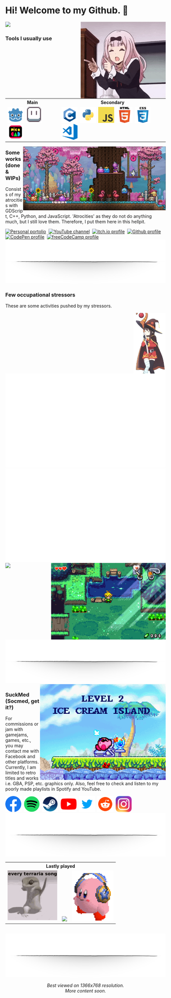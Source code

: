 <h1>Hi! Welcome to my Github. 👋</h1>

<img src="src\images\gifs\chika.gif" align="right" height="240px"><img src="https://readme-typing-svg.herokuapp.com?font=Courier&size=20&duration=2000&multiline=true&width=490&height=80&lines=var+name+%3A%3D+%22DeanAbad%22;var+langs+%3A%3D+%5B+%22C%2B%2B%22+%2C+%22Python%22%5D;var+scripts+%3A%3D+%5B%22GDScript%22%2C+%22JavaScript%22%5D;%C2%A0">

<h3>Tools I usually use</h3>
<table>
    <tr>
        <th>Main</th><th>Secondary</th>
    </tr>
    <tr>
        <td>
            <a href="https://godotengine.org" target="_blank"><img src="src\images\icons\tools\godot.png" alt="Godot Engine" title="Godot Engine" width="50px"></a>&nbsp;&nbsp;<a href="https://www.aseprite.org/" target="_blank"><img src="src\images\icons\tools\aseprite.png" alt="Aseprite" title="Aseprite" width="50px"></a>&nbsp;&nbsp;<a href="https://johanpeitz.itch.io/picocad" target="_blank"><img src="src\images\icons\tools\picocad.png" alt="picoCAD" title="picoCAD" width="50px"></a>
        </td>
        <td>
            <a href="https://isocpp.org" target="_blank"><img alt="C++" title="C++" width="50px" src="src\images\icons\tools\cpp.png"></a>&nbsp;&nbsp;<a href="https://www.python.org" target="_blank"><img alt="Python" title="Python" width="50px" src="src\images\icons\tools\python.png"></a>&nbsp;&nbsp;<a href="https://www.javascript.com/learn/strings" target="_blank"><img alt="JavaScript" title="JavaScript" width="50px" src="src\images\icons\tools\javascript.png"></a>&nbsp;&nbsp;<a href="https://html.spec.whatwg.org/multipage/" target="_blank"><img alt="HTML" title="HTML" width="50px" src="src\images\icons\tools\html.png"></a>&nbsp;&nbsp;<a href="https://www.w3.org/Style/CSS/Overview.en.html" target="_blank"><img alt="CSS" title="CSS" width="50px" src="src\images\icons\tools\css.png"></a>&nbsp;&nbsp;<a href="https://code.visualstudio.com" target="_blank"><img alt="Visual Studio Code" title="Visual Studio Code" width="50px" src="src\images\icons\tools\vsc.png"></a>
        </td>
    </tr>
</table>

<img src="src\images\gifs\terraria.gif" align="right" height="200px"><h3>Some works (done & WIPs)</h3>
<p>Consists of my atrocities with GDScript, C++, Python, and JavaScript.
'Atrocities' as they do not do anything much, but I still love them.
Therefore, I put them here in this hellpit.</p>

<a href="https://deanabad.github.io/Personal_Portfolio/" target="_blank"><img src="https://img.shields.io/badge/website-5094f0?style=for-the-badge&logo=About.me&logoColor=white" alt="Personal portolio" title="Personal portolio"></a>&nbsp;&nbsp;<a href="https://www.youtube.com/channel/UCIbFglT-SmEPmeGTXxUipZA" target="_blank"><img src="https://img.shields.io/badge/YouTube-5094f0?style=for-the-badge&logo=youtube&logoColor=white" alt="YouTube channel" title="YouTube channel"></a>&nbsp;&nbsp;<a href="https://deanabad.itch.io" target="_blank"><img src="https://img.shields.io/badge/Itch.io-5094f0?style=for-the-badge&logo=itchdotio&logoColor=white" alt="itch.io profile" title="itch.io profile"></a>&nbsp;&nbsp;<a href="https://github.com/DeanAbad" target="_blank"><img src="https://img.shields.io/badge/GitHub-f34b7d?style=for-the-badge&logo=github&logoColor=white" alt="Github profile" title="Github profile"></a>&nbsp;&nbsp;<a href="https://codepen.io/DeanAbad" target="_blank"><img src="https://img.shields.io/badge/Codepen-f34b7d?style=for-the-badge&logo=codepen&logoColor=white" alt="CodePen profile" title="CodePen profile"></a>&nbsp;&nbsp;<a href="https://www.freecodecamp.org/deanabad" target="_blank"><img src="https://img.shields.io/badge/Freecodecamp-f34b7d.svg?&style=for-the-badge&logo=freecodecamp&logoColor=white" alt="freeCodeCamp profile" title="freeCodeCamp profile"></a>
<br>
<img src="src\images\misc\steam_div.png">
</br>
<h3>Few occupational stressors</h3>
<p>These are some activities pushed by my stressors.</p>
<img src="src\images\gifs\megumin.gif" align="right" height="190px"><a title="Visit my Github repositories" href="https://github.com/DeanAbad?tab=repositories" target="_blank"><img src="https://raw.githubusercontent.com/DeanAbad/GithubStats/master/generated/overview.svg"></a><a title="Visit my Github repositories" href="https://github.com/DeanAbad?tab=repositories" target="_blank"><img src="https://raw.githubusercontent.com/DeanAbad/GithubStats/master/generated/languages.svg"></a><br>
<img src="src\images\gifs\zelda_minish_cap.gif" align="right" height="240px"><a title="Visit my Github repositories" href="https://github.com/DeanAbad?tab=repositories" target="_blank"><img src="https://github-profile-trophy.vercel.app/?username=DeanAbad&no-frame=true&row=2&column=4"></a>
<br>
<img src="src\images\misc\steam_div.png">
</br>
<img src="src\images\gifs\kirby_nightmare_in_dreamland.gif" align="right" height="300px"><h3>SuckMed (Socmed, get it?)</h3>
<p>For commissions or jam with gamejams, games, etc., you may contact me with Facebook and other platforms.
Currently, I am limited to retro titles and works i.e. GBA, PSP, etc. graphics only.
Also, feel free to check and listen to my poorly made playlists in Spotify and YouTube.</p>

<a href="https://www.facebook.com/deanharoldpabad" target="_blank"><img src="src\images\icons\socials\facebook.png" height="50px"></a>&nbsp;&nbsp;<a href="https://open.spotify.com/user/31okxaqyjgfwqsgnlggepdkaanju/playlists" target="_blank"><img src="src\images\icons\socials\spotify.png" height="50px"></a>&nbsp;&nbsp;<a href="https://steamcommunity.com/id/DeanAbad/" target="_blank"><img src="src\images\icons\socials\steam.png" height="50px"></a>&nbsp;&nbsp;<a href="https://www.youtube.com/channel/UCIbFglT-SmEPmeGTXxUipZA/playlists" target="_blank"><img src="src\images\icons\socials\youtube.png" height="50px"></a>&nbsp;&nbsp;<a href="https://twitter.com/deanharoldpabad" target="_blank"><img src="src\images\icons\socials\twitter.png" height="50px"></a>&nbsp;&nbsp;<a href="https://www.reddit.com/user/DeanAbad" target="_blank"><img src="src\images\icons\socials\reddit.png" height="50px"></a>&nbsp;&nbsp;<a href="https://www.instagram.com/deanharoldpabad/" target="_blank"><img src="src\images\icons\socials\instagram.png" height="50px"></a>
<br>
<img src="src\images\misc\steam_div.png">
</br>
<table align="center">
    <tr>
        <th>Lastly played</th>
    </tr>
    <tr>
        <td>
            <img src="src\images\gifs\terraria_music_meme.gif" align="left" height="156px">&nbsp;&nbsp;&nbsp;&nbsp;<a href="https://open.spotify.com/user/31okxaqyjgfwqsgnlggepdkaanju" target="_blank"><img src="https://github-readme-spotify-ebon.vercel.app/api/spotify" height="160px"></a>&nbsp;&nbsp;&nbsp;&nbsp;<img src="src\images\gifs\kirby_2_music.gif" height="160px">
        </td>
    </tr>
</table>
<br>
<img src="src\images\misc\steam_div.png">
</br>
<p align="center"><i>Best viewed on 1366x768 resolution.<br>More content soon.</i><p>
